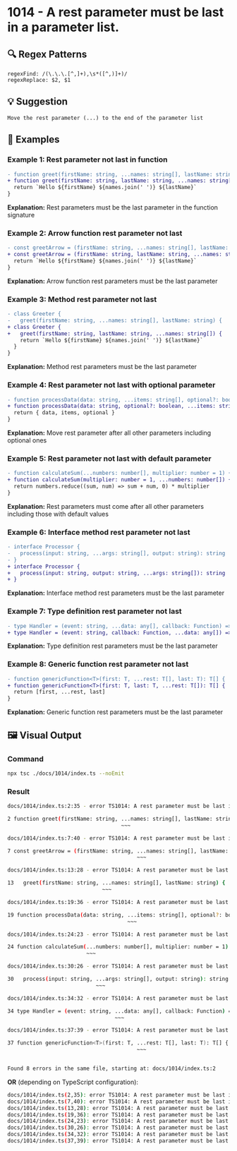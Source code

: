 # 1014 - A rest parameter must be last in a parameter list.

## 🔍 Regex Patterns
```regex
regexFind: /(\.\.\.[^,]+),\s*([^,)]+)/
regexReplace: $2, $1
```

## 💡 Suggestion
```text
Move the rest parameter (...) to the end of the parameter list
```

## 📝 Examples

### Example 1: Rest parameter not last in function
```diff
- function greet(firstName: string, ...names: string[], lastName: string) {
+ function greet(firstName: string, lastName: string, ...names: string[]) {
  return `Hello ${firstName} ${names.join(' ')} ${lastName}`
}
```

**Explanation:** Rest parameters must be the last parameter in the function signature

### Example 2: Arrow function rest parameter not last
```diff
- const greetArrow = (firstName: string, ...names: string[], lastName: string) => {
+ const greetArrow = (firstName: string, lastName: string, ...names: string[]) => {
  return `Hello ${firstName} ${names.join(' ')} ${lastName}`
}
```

**Explanation:** Arrow function rest parameters must be the last parameter

### Example 3: Method rest parameter not last
```diff
- class Greeter {
-   greet(firstName: string, ...names: string[], lastName: string) {
+ class Greeter {
+   greet(firstName: string, lastName: string, ...names: string[]) {
    return `Hello ${firstName} ${names.join(' ')} ${lastName}`
  }
}
```

**Explanation:** Method rest parameters must be the last parameter

### Example 4: Rest parameter not last with optional parameter
```diff
- function processData(data: string, ...items: string[], optional?: boolean) {
+ function processData(data: string, optional?: boolean, ...items: string[]) {
  return { data, items, optional }
}
```

**Explanation:** Move rest parameter after all other parameters including optional ones

### Example 5: Rest parameter not last with default parameter
```diff
- function calculateSum(...numbers: number[], multiplier: number = 1) {
+ function calculateSum(multiplier: number = 1, ...numbers: number[]) {
  return numbers.reduce((sum, num) => sum + num, 0) * multiplier
}
```

**Explanation:** Rest parameters must come after all other parameters including those with default values

### Example 6: Interface method rest parameter not last
```diff
- interface Processor {
-   process(input: string, ...args: string[], output: string): string
- }
+ interface Processor {
+   process(input: string, output: string, ...args: string[]): string
+ }
```

**Explanation:** Interface method rest parameters must be the last parameter

### Example 7: Type definition rest parameter not last
```diff
- type Handler = (event: string, ...data: any[], callback: Function) => void
+ type Handler = (event: string, callback: Function, ...data: any[]) => void
```

**Explanation:** Type definition rest parameters must be the last parameter

### Example 8: Generic function rest parameter not last
```diff
- function genericFunction<T>(first: T, ...rest: T[], last: T): T[] {
+ function genericFunction<T>(first: T, last: T, ...rest: T[]): T[] {
  return [first, ...rest, last]
}
```

**Explanation:** Generic function rest parameters must be the last parameter

## 🖼️ Visual Output
### Command
```bash
npx tsc ./docs/1014/index.ts --noEmit
```

### Result
```bash
docs/1014/index.ts:2:35 - error TS1014: A rest parameter must be last in a parameter list.

2 function greet(firstName: string, ...names: string[], lastName: string) {
                                    ~~~

docs/1014/index.ts:7:40 - error TS1014: A rest parameter must be last in a parameter list.

7 const greetArrow = (firstName: string, ...names: string[], lastName: string) => {
                                         ~~~

docs/1014/index.ts:13:28 - error TS1014: A rest parameter must be last in a parameter list.

13   greet(firstName: string, ...names: string[], lastName: string) {
                              ~~~

docs/1014/index.ts:19:36 - error TS1014: A rest parameter must be last in a parameter list.

19 function processData(data: string, ...items: string[], optional?: boolean) {
                                      ~~~

docs/1014/index.ts:24:23 - error TS1014: A rest parameter must be last in a parameter list.

24 function calculateSum(...numbers: number[], multiplier: number = 1) {
                         ~~~

docs/1014/index.ts:30:26 - error TS1014: A rest parameter must be last in a parameter list.

30   process(input: string, ...args: string[], output: string): string
                            ~~~

docs/1014/index.ts:34:32 - error TS1014: A rest parameter must be last in a parameter list.

34 type Handler = (event: string, ...data: any[], callback: Function) => void
                                  ~~~

docs/1014/index.ts:37:39 - error TS1014: A rest parameter must be last in a parameter list.

37 function genericFunction<T>(first: T, ...rest: T[], last: T): T[] {
                                         ~~~


Found 8 errors in the same file, starting at: docs/1014/index.ts:2
```

**OR** (depending on TypeScript configuration):

```bash
docs/1014/index.ts(2,35): error TS1014: A rest parameter must be last in a parameter list.
docs/1014/index.ts(7,40): error TS1014: A rest parameter must be last in a parameter list.
docs/1014/index.ts(13,28): error TS1014: A rest parameter must be last in a parameter list.
docs/1014/index.ts(19,36): error TS1014: A rest parameter must be last in a parameter list.
docs/1014/index.ts(24,23): error TS1014: A rest parameter must be last in a parameter list.
docs/1014/index.ts(30,26): error TS1014: A rest parameter must be last in a parameter list.
docs/1014/index.ts(34,32): error TS1014: A rest parameter must be last in a parameter list.
docs/1014/index.ts(37,39): error TS1014: A rest parameter must be last in a parameter list.
```
